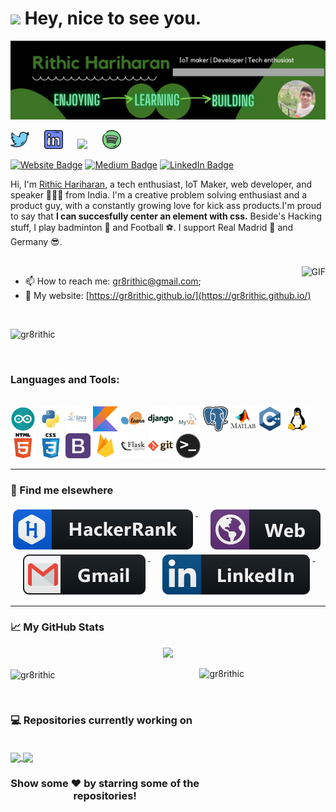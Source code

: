 <h1><img src="https://emojis.slackmojis.com/emojis/images/1531849430/4246/blob-sunglasses.gif?1531849430" width="30"/> Hey, nice to see you.</h1>

<code><img src="https://github.com/gr8rithic/gr8rithic/blob/main/RithicBanner.png"></code>

<p align="left">
<a href="https://twitter.com/HariharanRithic" target="_blank"><img height="30" src="https://raw.githubusercontent.com/AbhishekMaira10/AbhishekMaira10/master/Resources/png/twitter.png?raw=true"></a>&nbsp;&nbsp;&nbsp;&nbsp;&nbsp;
<a href="https://www.linkedin.com/in/rithic-hariharan-8902b4199/" target="_blank"><img height="30" src="https://raw.githubusercontent.com/AbhishekMaira10/AbhishekMaira10/master/linkedin.png?raw=true"></a>&nbsp;&nbsp;&nbsp;&nbsp;&nbsp;
<a href="https://www.instagram.com/mr_11_2002/" target="_blank"><img height="30" src="https://image.flaticon.com/icons/svg/725/725278.svg"></a>&nbsp;&nbsp;&nbsp;&nbsp;&nbsp;
<a href="https://open.spotify.com/user/tl5kjfl94d23jz7qa7o8t9yhy?si=-A6j-_IHQ8C7D-KfzKQDVg&utm_source=copy-link&dl_branch=1" target="_blank"><img height="30" src="https://raw.githubusercontent.com/AbhishekMaira10/AbhishekMaira10/master/Resources/png/spotify.png?raw=true"></a>&nbsp;&nbsp;&nbsp;&nbsp;&nbsp;
</p>

<p><a href="https://gr8rithic.github.io/"><img src="https://img.shields.io/badge/-rithic.me-4E69C8?style=flat-square&amp;labelColor=4E69C8&amp;logo=Firefox&amp;link=https://gr8rithic.github.io/" alt="Website Badge"></a> <a href="https://medium.com/@gr8rithic"><img src="https://img.shields.io/badge/-@rithic-14c767?style=flat-square&amp;labelColor=14c767&amp;logo=Medium&amp;link=https://medium.com/@gr8rithic" alt="Medium Badge"></a> <a href="https://www.linkedin.com/in/rithic-hariharan-8902b4199/"><img src="https://img.shields.io/badge/-@rithic-0077B5?style=flat-square&amp;labelColor=0077B5&amp;logo=LinkedIn&amp;link=https://www.linkedin.com/in/rithic-hariharan-8902b4199/" alt="LinkedIn Badge"></a>

<br>

Hi, I'm [Rithic Hariharan](https://gr8rithic.github.io/), a tech enthusiast, IoT Maker, web developer, and speaker 👨🏻‍💻 from India. I'm a creative problem solving enthusiast and a product guy, with a constantly growing love for kick ass products.I'm proud to say that **I can succesfully center an element with css.** Beside's Hacking stuff, I play badminton 🏸 and Football ⚽.
I support Real Madrid 👿 and Germany 😎.

<br>


<!-- https://media.giphy.com/media/SWoSkN6DxTszqIKEqv/giphy.gif -->
<!-- <img align="right" height="250" width="400" alt="GIF" src="https://miro.medium.com/max/1360/1*IRGHmiGsa16stedQvIaZfw.gif" /> -->

<img align="right" alt="GIF" src="https://media.giphy.com/media/3ohzdKvLT1DxFxhZAI/giphy.gif" />

 - 📫 How to reach me: [gr8rithic@gmail.com](mailto:gr8rithic@gmail.com);
 - 🔗 My website: [https://gr8rithic.github.io/](https://gr8rithic.github.io/)
 
 <br>

 <p align="left"> <img src="https://komarev.com/ghpvc/?username=gr8rithic&theme=tokyonight" alt="gr8rithic" /> </p>
 
 </br>
 
### Languages and Tools:
<br>
<code><img height="40" src="https://raw.githubusercontent.com/github/explore/80688e429a7d4ef2fca1e82350fe8e3517d3494d/topics/arduino/arduino.png"></code>
<code><img height="40" src="https://raw.githubusercontent.com/github/explore/80688e429a7d4ef2fca1e82350fe8e3517d3494d/topics/python/python.png"></code>
<code><img height="40" src="https://raw.githubusercontent.com/github/explore/80688e429a7d4ef2fca1e82350fe8e3517d3494d/topics/java/java.png"></code>
<code><img height="40" src="https://raw.githubusercontent.com/github/explore/80688e429a7d4ef2fca1e82350fe8e3517d3494d/topics/kotlin/kotlin.png"></code>
<code><img height="40" src="https://raw.githubusercontent.com/github/explore/80688e429a7d4ef2fca1e82350fe8e3517d3494d/topics/scikit-learn/scikit-learn.png"></code>
<code><img height="40" src="https://raw.githubusercontent.com/github/explore/80688e429a7d4ef2fca1e82350fe8e3517d3494d/topics/django/django.png"></code>
<code><img height="40" src="https://raw.githubusercontent.com/github/explore/80688e429a7d4ef2fca1e82350fe8e3517d3494d/topics/mysql/mysql.png"></code>
<code><img height="40" src="https://raw.githubusercontent.com/github/explore/80688e429a7d4ef2fca1e82350fe8e3517d3494d/topics/postgresql/postgresql.png"></code>
<code><img height="40" src="https://raw.githubusercontent.com/github/explore/80688e429a7d4ef2fca1e82350fe8e3517d3494d/topics/matlab/matlab.png"></code>
<code><img height="40" src="https://raw.githubusercontent.com/github/explore/80688e429a7d4ef2fca1e82350fe8e3517d3494d/topics/cpp/cpp.png"></code>
<code><img height="40" src="https://raw.githubusercontent.com/github/explore/80688e429a7d4ef2fca1e82350fe8e3517d3494d/topics/linux/linux.png"/></code>
<code><img height = "40" src ="https://raw.githubusercontent.com/github/explore/80688e429a7d4ef2fca1e82350fe8e3517d3494d/topics/html/html.png"></code>
<code><img height = "40" src ="https://raw.githubusercontent.com/github/explore/80688e429a7d4ef2fca1e82350fe8e3517d3494d/topics/css/css.png"></code>
<code><img height = "40" src ="https://raw.githubusercontent.com/github/explore/80688e429a7d4ef2fca1e82350fe8e3517d3494d/topics/bootstrap/bootstrap.png"></code>
<code><img height="40" src="https://raw.githubusercontent.com/github/explore/80688e429a7d4ef2fca1e82350fe8e3517d3494d/topics/firebase/firebase.png"></code>
<code><img height="40" src="https://raw.githubusercontent.com/github/explore/80688e429a7d4ef2fca1e82350fe8e3517d3494d/topics/flask/flask.png"></code>
<code><img height="40" src="https://raw.githubusercontent.com/github/explore/80688e429a7d4ef2fca1e82350fe8e3517d3494d/topics/git/git.png"></code>
<code><img height="40" src="https://raw.githubusercontent.com/github/explore/80688e429a7d4ef2fca1e82350fe8e3517d3494d/topics/terminal/terminal.png"></code>



---
### 📢 Find me elsewhere
<p align="left">
  <a href="https://www.hackerrank.com/gr8rithic">
    <img src="https://raw.githubusercontent.com/AbhishekMaira10/AbhishekMaira10/master/Resources/svg/hackerrank.svg" alt="hackerrank" style="vertical-align:top; margin:4px">
  </a>&nbsp;&nbsp;&nbsp;
  <a href="https://gr8rithic.github.io/">
    <img src="https://raw.githubusercontent.com/AbhishekMaira10/AbhishekMaira10/master/Resources/svg/web.svg" alt="portfolio" style="vertical-align:top; margin:4px">
  </a>&nbsp;&nbsp;&nbsp;
  <a href="mailto:gr8rithic@gmail.com">
    <img src="https://raw.githubusercontent.com/AbhishekMaira10/AbhishekMaira10/master/Resources/svg/gmail.svg" alt="portfolio" style="vertical-align:top; margin:4px">
  </a>&nbsp;&nbsp;&nbsp;
   <a href="https://www.linkedin.com/in/rithic-hariharan-8902b4199/">
    <img src="https://raw.githubusercontent.com/AbhishekMaira10/AbhishekMaira10/master/Resources/svg/linkedin.svg" alt="portfolio" style="vertical-align:top; margin:4px">
  </a>&nbsp;&nbsp;&nbsp;
</p>

<hr>

### 📈 My GitHub Stats

<p align="center"> <img src="https://github-readme-stats.vercel.app/api?username=gr8rithic&show_icons=true&theme=tokyonight&count_private=true&include_all_commits=true" />

<p><img align="right"width="40%" height="200"src="https://github-readme-stats.vercel.app/api/top-langs?username=gr8rithic&show_icons=true&locale=en&layout=compact&theme=tokyonight" alt="gr8rithic" /></p> 
<p><img align="center" width="48%" height="200" src="https://github-readme-streak-stats.herokuapp.com/?user=gr8rithic&theme=tokyonight" alt="gr8rithic" /></p>


</br>

### 💻 Repositories currently working on
<br> 
<a href="https://github.com/gr8rithic/Telegram-Covid-Vaccine-bot" target="_blank">
 <img align="center" src="https://github-readme-stats.vercel.app/api/pin/?username=gr8rithic&repo=Telegram-Covid-Vaccine-bot&theme=tokyonight" />
</a>
<a href="https://github.com/gr8rithic/Pymewc" target="_blank">
  <img align="center" src="https://github-readme-stats.vercel.app/api/pin/?username=gr8rithic&repo=Pymewc&theme=tokyonight" />
</a>
<div align="center">

### Show some ❤️ by starring some of the repositories!
</div>

